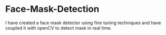 # Face-Mask-Detection
I have created a face mask detector using fine tuning techniques and have coupled it with openCV to detect mask in real time.
